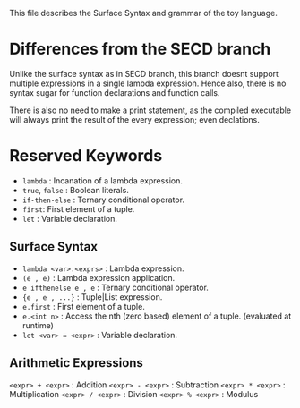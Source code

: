 This file describes the Surface Syntax and grammar of the toy language.

# Differences from the SECD branch
Unlike the surface syntax as in SECD branch, 
this branch doesnt support multiple expressions in a single lambda expression. 
Hence also, there is no syntax sugar for function declarations and function calls.

There is also no need to make a print statement, as the compiled executable will always print the result of the every expression; even declations.

# Reserved Keywords
- `lambda` : Incanation of a lambda expression.
- `true`, `false` : Boolean literals.
- `if-then-else` : Ternary conditional operator.
- `first`: First element of a tuple.
- `let` : Variable declaration.
<!-- - `fn` : Function declaration. -->
<!-- - `print` : Print an expression. -->

## Surface Syntax
- `lambda <var>.<exprs>` : Lambda expression.
- `(e , e)` : Lambda expression application.
- `e ifthenelse e , e` : Ternary conditional operator.
- `{e , e , ...}` : Tuple|List expression.
- `e.first` : First element of a tuple.
- `e.<int n>` : Access the nth (zero based) element of a tuple. (evaluated at runtime)
- `let <var> = <expr>` : Variable declaration.
<!-- - `fn <function name> (<arg> , <arg> , ...) = <exprs>` : Function declaration. Syntactic sugar of lambda expressions and let expressions. No type checking or argument count checking rn. Function calls could also be some lambda expressions. Very similar to currying, just with confusing modern syntax. -->
<!-- - The program's file statement should not be terminated with any `;` -->

## Arithmetic Expressions
`<expr> + <expr>` : Addition
`<expr> - <expr>` : Subtraction
`<expr> * <expr>` : Multiplication
`<expr> / <expr>` : Division
`<expr> % <expr>` : Modulus